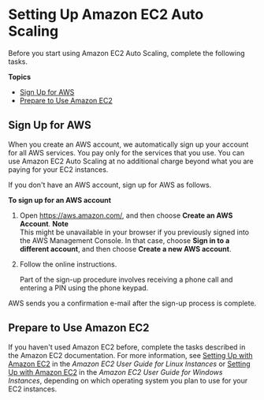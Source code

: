 # Setting Up Amazon EC2 Auto Scaling<a name="setting-up"></a>

Before you start using Amazon EC2 Auto Scaling, complete the following tasks\.

**Topics**
+ [Sign Up for AWS](#sign-up-for-aws)
+ [Prepare to Use Amazon EC2](#set-up-ec2)

## Sign Up for AWS<a name="sign-up-for-aws"></a>

When you create an AWS account, we automatically sign up your account for all AWS services\. You pay only for the services that you use\. You can use Amazon EC2 Auto Scaling at no additional charge beyond what you are paying for your EC2 instances\.

If you don't have an AWS account, sign up for AWS as follows\.

**To sign up for an AWS account**

1. Open [https://aws\.amazon\.com/](https://aws.amazon.com/), and then choose **Create an AWS Account**\.
**Note**  
This might be unavailable in your browser if you previously signed into the AWS Management Console\. In that case, choose **Sign in to a different account**, and then choose **Create a new AWS account**\.

1. Follow the online instructions\.

   Part of the sign\-up procedure involves receiving a phone call and entering a PIN using the phone keypad\.

AWS sends you a confirmation e\-mail after the sign\-up process is complete\.

## Prepare to Use Amazon EC2<a name="set-up-ec2"></a>

If you haven't used Amazon EC2 before, complete the tasks described in the Amazon EC2 documentation\. For more information, see [Setting Up with Amazon EC2](http://docs.aws.amazon.com/AWSEC2/latest/UserGuide/get-set-up-for-amazon-ec2.html) in the *Amazon EC2 User Guide for Linux Instances* or [Setting Up with Amazon EC2](http://docs.aws.amazon.com/AWSEC2/latest/WindowsGuide/get-set-up-for-amazon-ec2.html) in the *Amazon EC2 User Guide for Windows Instances*, depending on which operating system you plan to use for your EC2 instances\.
